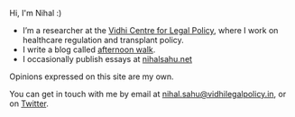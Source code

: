 Hi, I'm Nihal :) 

- I’m a researcher at the [Vidhi Centre for Legal Policy](https://vidhilegalpolicy.in "Vidhi Centre for Legal Policy"), where I work on healthcare regulation and transplant policy. 
- I write a blog called [afternoon walk](https://nihalsahu.substack.com). 
- I occasionally publish essays at [nihalsahu.net](nihalsahu.net)

Opinions expressed on this site are my own.

You can get in touch with me by email at [nihal.sahu@vidhilegalpolicy.in](mailto:nihal.sahu@vidhilegalpolicy.in), or on [Twitter](https://x.com/annihalated). 
